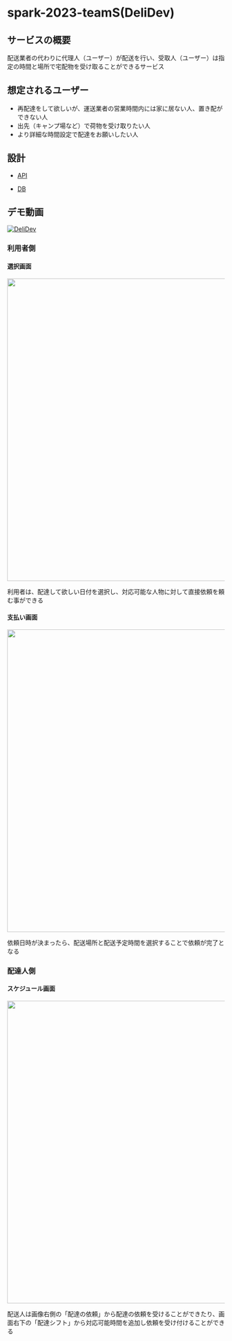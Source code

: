 # spark-2023-teamS(DeliDev)

## サービスの概要

配送業者の代わりに代理人（ユーザー）が配送を行い、受取人（ユーザー）は指定の時間と場所で宅配物を受け取ることができるサービス

## 想定されるユーザー

- 再配達をして欲しいが、運送業者の営業時間内には家に居ない人、置き配ができない人
- 出先（キャンプ場など）で荷物を受け取りたい人
- より詳細な時間設定で配達をお願いしたい人

## 設計

- [API](/docs/openapi.yaml)

- [DB](/docs/db.md)

## デモ動画

[![DeliDev](https://github.com/km1110/spark-2023-teamS/assets/83264443/e4c080e4-9b62-4360-bd9a-50676fc3974f)](https://www.youtube.com/watch?v=vyG6mZTVlj8)

### 利用者側

#### 選択画面

<img width="700" src="https://github.com/km1110/spark-2023-teamS/assets/83264443/5a15a5cf-b776-40c4-b1e8-1f36c37f5eac">

利用者は、配達して欲しい日付を選択し、対応可能な人物に対して直接依頼を頼む事ができる

#### 支払い画面

<img width="700" src="https://github.com/km1110/spark-2023-teamS/assets/83264443/b94cb5e8-c992-468c-ac5a-932994f13118">

依頼日時が決まったら、配送場所と配送予定時間を選択することで依頼が完了となる

### 配達人側

#### スケジュール画面

<img width="700" src="https://github.com/km1110/spark-2023-teamS/assets/83264443/a4ff59af-e9bf-4eec-a87d-34add4827345">

配送人は画像右側の「配達の依頼」から配達の依頼を受けることができたり、画面右下の「配達シフト」から対応可能時間を追加し依頼を受け付けることができる
